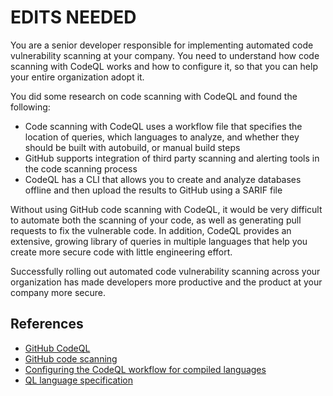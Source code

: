 # EDITS NEEDED

You are a senior developer responsible for implementing automated code vulnerability scanning at your company. You need to understand how code scanning with CodeQL works and how to configure it, so that you can help your entire organization adopt it.

You did some research on code scanning with CodeQL and found the following:

* Code scanning with CodeQL uses a workflow file that specifies the location of queries, which languages to analyze, and whether they should be built with autobuild, or manual build steps
* GitHub supports integration of third party scanning and alerting tools in the code scanning process
* CodeQL has a CLI that allows you to create and analyze databases offline and then upload the results to GitHub using a SARIF file

Without using GitHub code scanning with CodeQL, it would be very difficult to automate both the scanning of your code, as well as generating pull requests to fix the vulnerable code. In addition, CodeQL provides an extensive, growing library of queries in multiple languages that help you create more secure code with little engineering effort.

Successfully rolling out automated code vulnerability scanning across your organization has made developers more productive and the product at your company more secure.

## References

* [GitHub CodeQL](https://codeql.github.com/)
* [GitHub code scanning](https://docs.github.com/en/code-security/code-scanning)
* [Configuring the CodeQL workflow for compiled languages](https://docs.github.com/en/code-security/code-scanning/automatically-scanning-your-code-for-vulnerabilities-and-errors/configuring-the-codeql-workflow-for-compiled-languages)
* [QL language specification](https://codeql.github.com/docs/ql-language-reference/ql-language-specification/#ql-language-specification)
